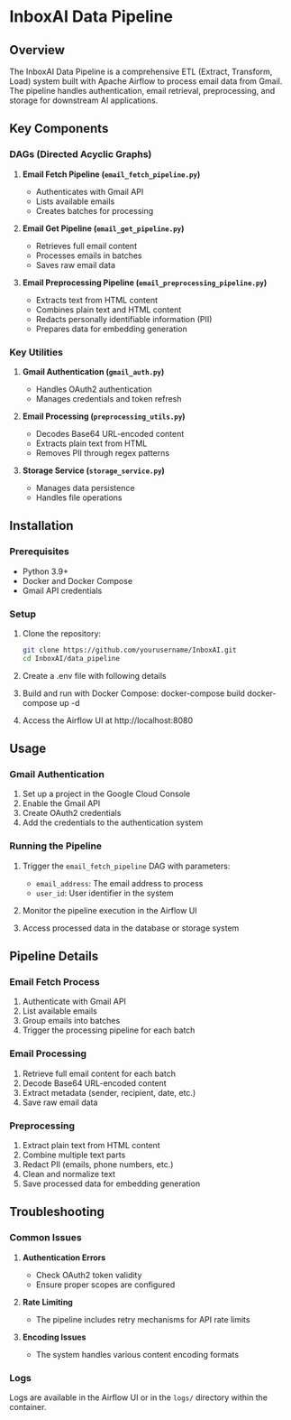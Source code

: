 # InboxAI Data Pipeline

## Overview

The InboxAI Data Pipeline is a comprehensive ETL (Extract, Transform, Load) system built with Apache Airflow to process email data from Gmail. The pipeline handles authentication, email retrieval, preprocessing, and storage for downstream AI applications.

## Key Components

### DAGs (Directed Acyclic Graphs)

1. **Email Fetch Pipeline (`email_fetch_pipeline.py`)**

   - Authenticates with Gmail API
   - Lists available emails
   - Creates batches for processing

2. **Email Get Pipeline (`email_get_pipeline.py`)**

   - Retrieves full email content
   - Processes emails in batches
   - Saves raw email data

3. **Email Preprocessing Pipeline (`email_preprocessing_pipeline.py`)**
   - Extracts text from HTML content
   - Combines plain text and HTML content
   - Redacts personally identifiable information (PII)
   - Prepares data for embedding generation

### Key Utilities

1. **Gmail Authentication (`gmail_auth.py`)**

   - Handles OAuth2 authentication
   - Manages credentials and token refresh

2. **Email Processing (`preprocessing_utils.py`)**

   - Decodes Base64 URL-encoded content
   - Extracts plain text from HTML
   - Removes PII through regex patterns

3. **Storage Service (`storage_service.py`)**
   - Manages data persistence
   - Handles file operations

## Installation

### Prerequisites

- Python 3.9+
- Docker and Docker Compose
- Gmail API credentials

### Setup

1. Clone the repository:

   ```bash
   git clone https://github.com/yourusername/InboxAI.git
   cd InboxAI/data_pipeline
   ```

2. Create a .env file with following details

3. Build and run with Docker Compose:
   docker-compose build
   docker-compose up -d

4. Access the Airflow UI at http://localhost:8080

## Usage

### Gmail Authentication

1. Set up a project in the Google Cloud Console
2. Enable the Gmail API
3. Create OAuth2 credentials
4. Add the credentials to the authentication system

### Running the Pipeline

1. Trigger the `email_fetch_pipeline` DAG with parameters:

   - `email_address`: The email address to process
   - `user_id`: User identifier in the system

2. Monitor the pipeline execution in the Airflow UI

3. Access processed data in the database or storage system

## Pipeline Details

### Email Fetch Process

1. Authenticate with Gmail API
2. List available emails
3. Group emails into batches
4. Trigger the processing pipeline for each batch

### Email Processing

1. Retrieve full email content for each batch
2. Decode Base64 URL-encoded content
3. Extract metadata (sender, recipient, date, etc.)
4. Save raw email data

### Preprocessing

1. Extract plain text from HTML content
2. Combine multiple text parts
3. Redact PII (emails, phone numbers, etc.)
4. Clean and normalize text
5. Save processed data for embedding generation

## Troubleshooting

### Common Issues

1. **Authentication Errors**

   - Check OAuth2 token validity
   - Ensure proper scopes are configured

2. **Rate Limiting**

   - The pipeline includes retry mechanisms for API rate limits

3. **Encoding Issues**
   - The system handles various content encoding formats

### Logs

Logs are available in the Airflow UI or in the `logs/` directory within the container.
